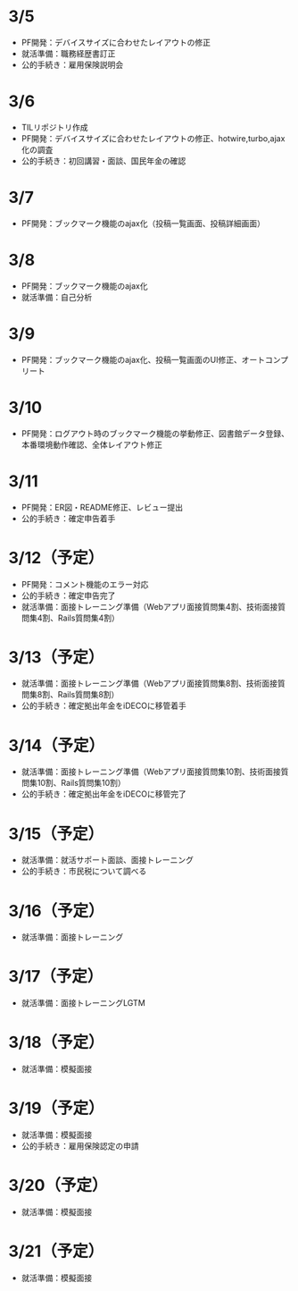 # 3/5
- PF開発：デバイスサイズに合わせたレイアウトの修正
- 就活準備：職務経歴書訂正
- 公的手続き：雇用保険説明会

# 3/6
- TILリポジトリ作成
- PF開発：デバイスサイズに合わせたレイアウトの修正、hotwire,turbo,ajax化の調査
- 公的手続き：初回講習・面談、国民年金の確認

# 3/7
- PF開発：ブックマーク機能のajax化（投稿一覧画面、投稿詳細画面）

# 3/8
- PF開発：ブックマーク機能のajax化
- 就活準備：自己分析

# 3/9
- PF開発：ブックマーク機能のajax化、投稿一覧画面のUI修正、オートコンプリート

# 3/10
- PF開発：ログアウト時のブックマーク機能の挙動修正、図書館データ登録、本番環境動作確認、全体レイアウト修正

# 3/11
- PF開発：ER図・README修正、レビュー提出
- 公的手続き：確定申告着手
  
# 3/12（予定）
- PF開発：コメント機能のエラー対応
- 公的手続き：確定申告完了
- 就活準備：面接トレーニング準備（Webアプリ面接質問集4割、技術面接質問集4割、Rails質問集4割）

# 3/13（予定）
- 就活準備：面接トレーニング準備（Webアプリ面接質問集8割、技術面接質問集8割、Rails質問集8割）
- 公的手続き：確定拠出年金をiDECOに移管着手

# 3/14（予定）
- 就活準備：面接トレーニング準備（Webアプリ面接質問集10割、技術面接質問集10割、Rails質問集10割）
- 公的手続き：確定拠出年金をiDECOに移管完了

# 3/15（予定）
- 就活準備：就活サポート面談、面接トレーニング
- 公的手続き：市民税について調べる

# 3/16（予定）
- 就活準備：面接トレーニング

# 3/17（予定）
- 就活準備：面接トレーニングLGTM

# 3/18（予定）
- 就活準備：模擬面接

# 3/19（予定）
- 就活準備：模擬面接
- 公的手続き：雇用保険認定の申請

# 3/20（予定）
- 就活準備：模擬面接

# 3/21（予定）
- 就活準備：模擬面接